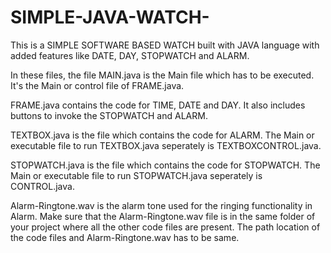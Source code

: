 # SIMPLE-JAVA-WATCH-
This is a SIMPLE SOFTWARE BASED WATCH built with JAVA language with added features like DATE, DAY, STOPWATCH and ALARM.

In these files, the file MAIN.java is the Main file which has to be executed. It's the Main or control file of FRAME.java.

FRAME.java contains the code for TIME, DATE and DAY. It also includes buttons to invoke the STOPWATCH and ALARM.

TEXTBOX.java is the file which contains the code for ALARM. The Main or executable file to run TEXTBOX.java seperately is TEXTBOXCONTROL.java.

STOPWATCH.java is the file which contains the code for STOPWATCH. The Main or executable file to run STOPWATCH.java seperately is CONTROL.java.

Alarm-Ringtone.wav is the alarm tone used for the ringing functionality in Alarm. Make sure that the Alarm-Ringtone.wav file is in the same folder of your project where all the other code files are present. The path location of the code files and Alarm-Ringtone.wav has to be same.
